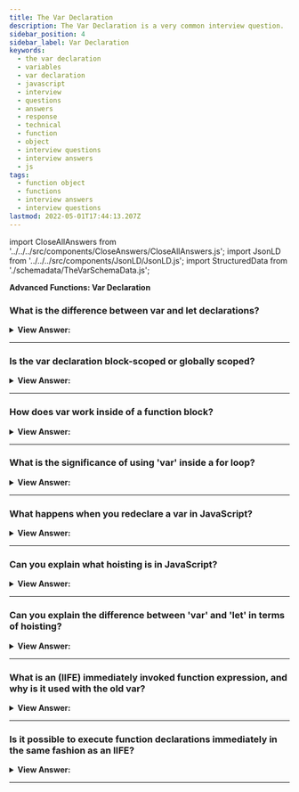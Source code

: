 ```yaml
---
title: The Var Declaration
description: The Var Declaration is a very common interview question.
sidebar_position: 4
sidebar_label: Var Declaration
keywords:
  - the var declaration
  - variables
  - var declaration
  - javascript
  - interview
  - questions
  - answers
  - response
  - technical
  - function
  - object
  - interview questions
  - interview answers
  - js
tags:
  - function object
  - functions
  - interview answers
  - interview questions
lastmod: 2022-05-01T17:44:13.207Z
---
```


import CloseAllAnswers from '../../../src/components/CloseAnswers/CloseAllAnswers.js';
import JsonLD from '../../../src/components/JsonLD/JsonLD.js';
import StructuredData from './schemadata/TheVarSchemaData.js';

<JsonLD data={StructuredData} />

<head>
  <title>The Var Declaration | JavaScript Frontend Phone Interview</title>
</head>

**Advanced Functions: Var Declaration**

<CloseAllAnswers />

### What is the difference between var and let declarations?

<details>
  <summary><strong>View Answer:</strong></summary>
  <div>
  <div><strong>Interview Response:</strong> `var` is function-scoped and can be redeclared, while `let` is block-scoped and can't be redeclared. `var` declarations are hoisted and initialized with `undefined`, `let` declarations are hoisted but not initialized.
  </div><br />
  <div><strong className="codeExample">Code Example:</strong><br /><br />

  <div></div>

<p><strong>Using `var`:</strong></p>

```javascript
function varTest() {
  var x = 1;
  if (true) {
    var x = 2;  // same variable, it's redeclared
    console.log(x);  // 2
  }
  console.log(x);  // 2
}
varTest();
```

<p><strong>Using `let`:</strong></p>

```javascript
function letTest() {
  let y = 1;
  if (true) {
    let y = 2;  // different variable, it's a new declaration
    console.log(y);  // 2
  }
  console.log(y);  // 1
}
letTest();
```

<p>In the `varTest` function, the `var` keyword allows the same variable to be redeclared and overwritten. However, in the `letTest` function, the `let` keyword creates a new variable inside the `if` block, leaving the original variable unmodified.</p>

  </div>
  </div>
</details>

---

### Is the var declaration block-scoped or globally scoped?

<details>
  <summary><strong>View Answer:</strong></summary>
  <div>
  <div><strong>Interview Response:</strong> Variables, declared with var are neither block-scoped nor globally scoped. It's function-scoped, meaning it's limited to the containing function but not confined within blocks like loops or conditionals. Technically they have no originating scope (besides function blocks) in JavaScript.
</div><br />
  <div><strong className="codeExample">Code Example:</strong><br /><br />

  <div></div>

```js
// Using the OLD var
if (true) {
  var test = true; // use "var" instead of "let"
}

console.log(test); // true, the variable lives after if

// Using the modern let
if (true) {
  let test = true; // use "let"
}

console.log(test); // ReferenceError: test is not defined

// Notice that ‘var message’ is in the global scope of the function
function getScope() {
  var message = 'hello';
  return message;
}

console.log(getScope()); // returns hello
console.log(message); // out of scope - ReferenceError: message is not defined
```

  </div>
  </div>
</details>

---

### How does var work inside of a function block?

<details>
  <summary><strong>View Answer:</strong></summary>
  <div>
  <div><strong>Interview Response:</strong> The var keyword in a function block declares a local variable, accessible only within the function. Its scope is limited to the function, and its value is lost once the function execution ends.
</div><br />
  <div><strong className="codeExample">Code Example:</strong><br /><br />

  <div></div>

```js
// inside an open block (curly brackets)
{
  var phrase = 'Hello';
}

console.log(phrase); // returns "Hello"

// Inside a function block
function sayHi() {
  if (true) {
    var phrase = 'Hello';
  }

  console.log(phrase); // works
}

sayHi();
console.log(phrase); // ReferenceError: phrase is not defined
```

:::note
This was part of the old rules in JavaScript when there was no lexical environment.
:::

  </div>
  </div>
</details>

---

### What is the significance of using 'var' inside a for loop?

<details>
  <summary><strong>View Answer:</strong></summary>
  <div>
  <div><strong>Interview Response:</strong> Using 'var' inside a for loop in JavaScript declares a function-scoped variable. This can cause unintended behavior due to hoisting and sharing the variable across iterations, unlike 'let' or 'const'.
  </div><br />
  <div><strong className="codeExample">Code Example:</strong><br /><br />

  <div></div>

Here's an example showing unexpected behavior due to 'var' having function scope:

```javascript
for (var i = 0; i < 3; i++) {
  setTimeout(function() {
    console.log(i);
  }, 1000);
}
```

This will output '3' three times (3, 3, 3), not '0', '1', '2' as you might expect. `i` is shared across each iteration and the callbacks reference the same `i`.

  </div>
  </div>
</details>

---

### What happens when you redeclare a var in JavaScript?

<details>
  <summary><strong>View Answer:</strong></summary>
  <div>
  <div><strong>Interview Response:</strong> If we redeclare var in the global space, then JavaScript ignores it as an error and allows the new value to overwrite the old one or remain unchanged if not assigned a new value, possibly causing unintended behavior.
</div><br />
  <div><strong className="codeExample">Code Example:</strong><br /><br />

  <div></div>

```js
var user = 'Pete';

var user = 'John'; // this "var" does nothing (already declared)
// ...it doesn't trigger an error

console.log(user); // John

// user-declared twice: error
let user;
let user; // SyntaxError: 'user' has already been declared
```

:::note

If we try to do this with the let declaration, it results in an error because JavaScript does not allow "let" to have multiple variables of the same name.

:::

  </div>
  </div>
</details>

---

### Can you explain what hoisting is in JavaScript?

<details>
  <summary><strong>View Answer:</strong></summary>
  <div>
  <div><strong>Interview Response:</strong> Hoisting in JavaScript is when variable and function declarations are moved to the top of their scope during compilation, making them accessible before the actual declaration line in the code.</div><br />
  <div><strong>Technical Response:</strong> Hoisting is the default behavior of JavaScript, which moves declarations to the top but does not initialize them. The hoisting behavior is predicted when var gets declared after its assignment since JavaScript only hoists declarations, not initializations. A precise definition of hoisting implies that variable and function declarations physically relocate to the top of your code; however, this is not the case. Instead, variable and function declarations are stored in memory during the compilation step but remain where you typed them in your code.
  </div><br />
  <div><strong className="codeExample">Code Example:</strong> Hoisting (put into memory) - Declarations get hoisted, but assignments do not.<br /><br />

  <div></div>

```js
user = 'Pete'; // assign "Pete" value to user
var user; // declaring user after the assignment (get hoisted to the top) 

console.log(user); // returns "Pete"

// this is how it gets processed by JavaScript
var user; // <--
user = 'Pete'; // assign "Pete" value to the user

console.log(user); // returns "Pete"

// A let declaration will result in an error
user = 'Pete';
let user; // <-- let must be declared before a value is assigned

console.log(user); // ReferenceError: user is not defined
```

  </div>
  </div>
</details>

---

### Can you explain the difference between 'var' and 'let' in terms of hoisting?

<details>
  <summary><strong>View Answer:</strong></summary>
  <div>
  <div><strong>Interview Response:</strong> Both var and let are hoisted. But var is initialized with undefined upon hoisting, while let isn't initialized, causing a ReferenceError if accessed before the declaration.
  </div><br />
  <div><strong className="codeExample">Code Example:</strong><br /><br />

  <div></div>

Here are examples to illustrate the difference between 'var' and 'let' in terms of hoisting:

**1. Using 'var':**

```javascript
console.log(x); // Output: undefined
var x = 5;
console.log(x); // Output: 5
```

**2. Using 'let':**

```javascript
console.log(y); // Output: ReferenceError: y is not defined
let y = 5;
console.log(y); // Output: 5
```

In the first example, `x` is hoisted and initialized with 'undefined'. In the second example, `y` is hoisted, but cannot be accessed until it's declared.

  </div>
  </div>
</details>

---

### What is an (IIFE) immediately invoked function expression, and why is it used with the old var?

<details>
  <summary><strong>View Answer:</strong></summary>
  <div>
  <div><strong>Interview Response:</strong> An Immediately Invoked Function Expression (IIFE) is a function expression that's executed immediately after declaration. It's used with var to create local scope, preventing global scope pollution.</div><br />
  <div><strong>Technical Response:</strong> In the past, as there was only var, and it had no block-level visibility, programmers invented a way to emulate it. An IIFE (Immediately Invoked Function Expression) is a JavaScript function that runs as the code defines it. We should not use it in modern JavaScript code, but you can still find them in old scripts. So, you should know what they are when you see them in code.
  </div><br />
  <div><strong className="codeExample">Code Example:</strong> IIFE with Var<br /><br />

  <div></div>

Here's an example of using 'var' with an Immediately Invoked Function Expression (IIFE):

```javascript
(function() {
  for (var i = 0; i < 3; i++) {
    setTimeout(function() {
      console.log(i);
    }, 1000);
  }
})();

// Outputs: 3, 3, 3
```

In this example, `i` is declared with `var`, so it's hoisted to the top of the function scope created by the IIFE. Therefore, all of the callback functions share the same `i`.

:::note
It is not something we should use in modern JavaScript code, but you can still find them in old scripts. So, you should know what they are when you see them in code.
:::

  </div>
  </div>
</details>

---

### Is it possible to execute function declarations immediately in the same fashion as an IIFE?

<details>
  <summary><strong>View Answer:</strong></summary>
  <div>
  <div><strong>Interview Response:</strong> No, function declarations can't be immediately invoked. But you can wrap the function declaration in parentheses to create an immediately invoked function expression (IIFE).
</div><br />
  <div><strong className="codeExample">Code Example:</strong><br /><br />

  <div></div>

```js
// syntax error because of parentheses below
function go(){
  console.log('Let\'s Go!');
}(); // <-- can't call Function Declaration immediately
```

  </div>
  </div>
</details>

---
